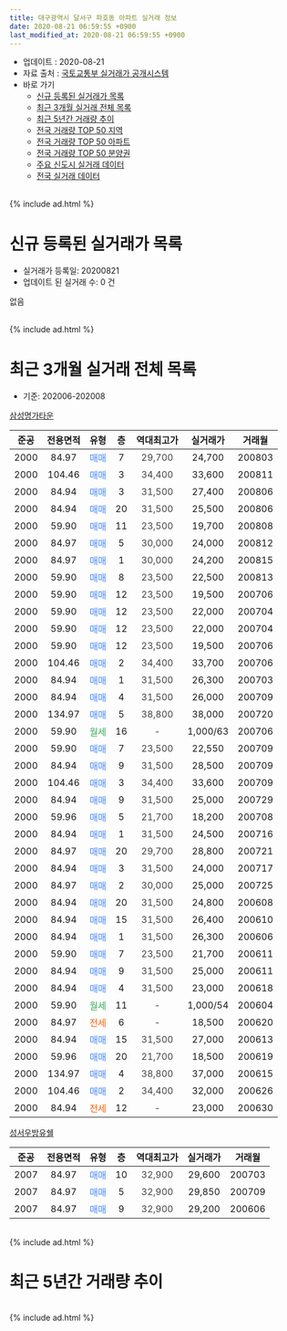 ```yaml
---
title: 대구광역시 달서구 파호동 아파트 실거래 정보
date: 2020-08-21 06:59:55 +0900
last_modified_at: 2020-08-21 06:59:55 +0900
---
```


* 업데이트 : 2020-08-21
* 자료 출처 : [국토교통부 실거래가 공개시스템](http://rt.molit.go.kr)
* 바로 가기
    * [신규 등록된 실거래가 목록](#신규-등록된-실거래가-목록)
    * [최근 3개월 실거래 전체 목록](#최근-3개월-실거래-전체-목록)
    * [최근 5년간 거래량 추이](#최근-5년간-거래량-추이)
    * [전국 거래량 TOP 50 지역](https://inasie.github.io/apt-trade-info/최근-3개월-전국에서-가장-거래가-많이-발생한-지역)
    * [전국 거래량 TOP 50 아파트](https://inasie.github.io/apt-trade-info/최근-3개월-전국에서-가장-거래가-많이-발생한-아파트)
    * [전국 거래량 TOP 50 분양권](https://inasie.github.io/apt-trade-info/최근-3개월-전국에서-가장-거래가-많이-발생한-분양권)
    * [주요 신도시 실거래 데이터](https://inasie.github.io/apt-trade-info/주요-신도시)
    * [전국 실거래 데이터](https://inasie.github.io/apt-trade-info/전국)
<br>
{% include ad.html %}
<br>

# 신규 등록된 실거래가 목록
* 실거래가 등록일: 20200821
* 업데이트 된 실거래 수: 0 건

없음

<br>
{% include ad.html %}
<br>

# 최근 3개월 실거래 전체 목록
* 기준: 202006-202008


[삼성명가타운](https://search.naver.com/search.naver?query=%EB%8C%80%EA%B5%AC%EA%B4%91%EC%97%AD%EC%8B%9C+%EB%8B%AC%EC%84%9C%EA%B5%AC+%ED%8C%8C%ED%98%B8%EB%8F%99+%EC%82%BC%EC%84%B1%EB%AA%85%EA%B0%80%ED%83%80%EC%9A%B4)

|준공|전용면적|유형|층|역대최고가|실거래가|거래월|
|:---:|:---:|:---:|:---:|:---:|:---:|:---:|
|2000|84.97|<span style="color:#4285f3">매매</span>|7|<span style="color:#444444">29,700</span>|24,700|200803|
|2000|104.46|<span style="color:#4285f3">매매</span>|3|<span style="color:#444444">34,400</span>|33,600|200811|
|2000|84.94|<span style="color:#4285f3">매매</span>|3|<span style="color:#444444">31,500</span>|27,400|200806|
|2000|84.94|<span style="color:#4285f3">매매</span>|20|<span style="color:#444444">31,500</span>|25,500|200806|
|2000|59.90|<span style="color:#4285f3">매매</span>|11|<span style="color:#444444">23,500</span>|19,700|200808|
|2000|84.97|<span style="color:#4285f3">매매</span>|5|<span style="color:#444444">30,000</span>|24,000|200812|
|2000|84.97|<span style="color:#4285f3">매매</span>|1|<span style="color:#444444">30,000</span>|24,200|200815|
|2000|59.90|<span style="color:#4285f3">매매</span>|8|<span style="color:#444444">23,500</span>|22,500|200813|
|2000|59.90|<span style="color:#4285f3">매매</span>|12|<span style="color:#444444">23,500</span>|19,500|200706|
|2000|59.90|<span style="color:#4285f3">매매</span>|12|<span style="color:#444444">23,500</span>|22,000|200704|
|2000|59.90|<span style="color:#4285f3">매매</span>|12|<span style="color:#444444">23,500</span>|22,000|200704|
|2000|59.90|<span style="color:#4285f3">매매</span>|12|<span style="color:#444444">23,500</span>|19,500|200706|
|2000|104.46|<span style="color:#4285f3">매매</span>|2|<span style="color:#444444">34,400</span>|33,700|200706|
|2000|84.94|<span style="color:#4285f3">매매</span>|1|<span style="color:#444444">31,500</span>|26,300|200703|
|2000|84.94|<span style="color:#4285f3">매매</span>|4|<span style="color:#444444">31,500</span>|26,000|200709|
|2000|134.97|<span style="color:#4285f3">매매</span>|5|<span style="color:#444444">38,800</span>|38,000|200720|
|2000|59.90|<span style="color:#34a853">월세</span>|16|<span style="color:#444444">-</span>|1,000/63|200706|
|2000|59.90|<span style="color:#4285f3">매매</span>|7|<span style="color:#444444">23,500</span>|22,550|200709|
|2000|84.94|<span style="color:#4285f3">매매</span>|9|<span style="color:#444444">31,500</span>|28,500|200709|
|2000|104.46|<span style="color:#4285f3">매매</span>|3|<span style="color:#444444">34,400</span>|33,600|200709|
|2000|84.94|<span style="color:#4285f3">매매</span>|9|<span style="color:#444444">31,500</span>|25,000|200729|
|2000|59.96|<span style="color:#4285f3">매매</span>|5|<span style="color:#444444">21,700</span>|18,200|200708|
|2000|84.94|<span style="color:#4285f3">매매</span>|1|<span style="color:#444444">31,500</span>|24,500|200716|
|2000|84.97|<span style="color:#4285f3">매매</span>|20|<span style="color:#444444">29,700</span>|28,800|200721|
|2000|84.94|<span style="color:#4285f3">매매</span>|3|<span style="color:#444444">31,500</span>|24,000|200717|
|2000|84.97|<span style="color:#4285f3">매매</span>|2|<span style="color:#444444">30,000</span>|25,000|200725|
|2000|84.94|<span style="color:#4285f3">매매</span>|20|<span style="color:#444444">31,500</span>|24,800|200608|
|2000|84.94|<span style="color:#4285f3">매매</span>|15|<span style="color:#444444">31,500</span>|26,400|200610|
|2000|84.94|<span style="color:#4285f3">매매</span>|1|<span style="color:#444444">31,500</span>|26,300|200606|
|2000|59.90|<span style="color:#4285f3">매매</span>|7|<span style="color:#444444">23,500</span>|21,700|200611|
|2000|84.94|<span style="color:#4285f3">매매</span>|9|<span style="color:#444444">31,500</span>|25,000|200611|
|2000|84.94|<span style="color:#4285f3">매매</span>|4|<span style="color:#444444">31,500</span>|23,000|200618|
|2000|59.90|<span style="color:#34a853">월세</span>|11|<span style="color:#444444">-</span>|1,000/54|200604|
|2000|84.97|<span style="color:#ff5a00">전세</span>|6|<span style="color:#444444">-</span>|18,500|200620|
|2000|84.94|<span style="color:#4285f3">매매</span>|15|<span style="color:#444444">31,500</span>|27,000|200613|
|2000|59.96|<span style="color:#4285f3">매매</span>|20|<span style="color:#444444">21,700</span>|18,500|200619|
|2000|134.97|<span style="color:#4285f3">매매</span>|4|<span style="color:#444444">38,800</span>|37,000|200615|
|2000|104.46|<span style="color:#4285f3">매매</span>|2|<span style="color:#444444">34,400</span>|32,000|200626|
|2000|84.94|<span style="color:#ff5a00">전세</span>|12|<span style="color:#444444">-</span>|23,000|200630|

[성서우방유쉘](https://search.naver.com/search.naver?query=%EB%8C%80%EA%B5%AC%EA%B4%91%EC%97%AD%EC%8B%9C+%EB%8B%AC%EC%84%9C%EA%B5%AC+%ED%8C%8C%ED%98%B8%EB%8F%99+%EC%84%B1%EC%84%9C%EC%9A%B0%EB%B0%A9%EC%9C%A0%EC%89%98)

|준공|전용면적|유형|층|역대최고가|실거래가|거래월|
|:---:|:---:|:---:|:---:|:---:|:---:|:---:|
|2007|84.97|<span style="color:#4285f3">매매</span>|10|<span style="color:#444444">32,900</span>|29,600|200703|
|2007|84.97|<span style="color:#4285f3">매매</span>|5|<span style="color:#444444">32,900</span>|29,850|200709|
|2007|84.97|<span style="color:#4285f3">매매</span>|9|<span style="color:#444444">32,900</span>|29,200|200606|


<br>
{% include ad.html %}
<br>

# 최근 5년간 거래량 추이


<div style="width:100%;">
    <canvas id="deal_progress" height="200"></canvas>
</div>

<script>
new Chart(document.getElementById("deal_progress"), {
    type: 'line',
    data: {
        labels: ['201508','201509','201510','201511','201512','201601','201602','201603','201604','201605','201606','201607','201608','201609','201610','201611','201612','201701','201702','201703','201704','201705','201706','201707','201708','201709','201710','201711','201712','201801','201802','201803','201804','201805','201806','201807','201808','201809','201810','201811','201812','201901','201902','201903','201904','201905','201906','201907','201908','201909','201910','201911','201912','202001','202002','202003','202004','202005','202006','202007','202008'],
        datasets: [{
            label: '매매',
            pointRadius: 1,
            data: [9, 10, 12, 7, 4, 2, 4, 8, 5, 8, 16, 6, 15, 7, 8, 6, 9, 2, 6, 7, 5, 6, 17, 29, 12, 14, 7, 10, 4, 10, 12, 15, 12, 7, 17, 6, 10, 12, 16, 10, 2, 7, 13, 11, 13, 7, 13, 6, 9, 10, 17, 21, 14, 16, 12, 6, 13, 20, 11, 19, 8],
            borderColor: "rgba(255, 201, 14, 1)",
            backgroundColor: "rgba(255, 201, 14, 0.5)",
            fill: false,
            lineTension: 0
        },{
            label: '전월세',
            pointRadius: 1,
            data: [7, 6, 5, 2, 5, 2, 5, 3, 3, 13, 4, 7, 9, 5, 11, 10, 10, 7, 8, 5, 4, 3, 5, 1, 3, 6, 2, 6, 3, 4, 3, 7, 3, 8, 2, 5, 4, 2, 3, 2, 6, 5, 3, 8, 2, 7, 7, 4, 7, 1, 4, 4, 5, 2, 4, 4, 8, 1, 3, 1, 0],
            borderColor: "rgba(0, 141, 185, 1)",
            backgroundColor: "rgba(0, 141, 185, 0.5)",
            fill: false,
            lineTension: 0
        }
        ]
    },
    options: {
        responsive: true,
        title: {
            display: false
        },
        tooltips: {
            mode: 'index',
            intersect: false
        },
        hover: {
            mode: 'nearest',
            intersect: true
        },
        scales: {
            xAxes: [{
                display: true,
                scaleLabel: {
                    display: true,
                    labelString: '년/월'
                }
            }],
            yAxes: [{
                display: true,
                ticks: {
                    suggestedMin: 0,
                },
                scaleLabel: {
                    display: true,
                    labelString: '실거래 수'
                }
            }]
        }
    }
});

</script>


<br>
{% include ad.html %}
<br>

